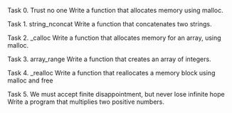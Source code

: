 Task 0. Trust no one Write a function that allocates memory using malloc.



Task 1. string_nconcat Write a function that concatenates two strings.



Task 2. _calloc Write a function that allocates memory for an array, using malloc.



Task 3. array_range Write a function that creates an array of integers.



Task 4. _realloc Write a function that reallocates a memory block using malloc and free



Task 5. We must accept finite disappointment, but never lose infinite hope Write a program that multiplies two positive numbers.
